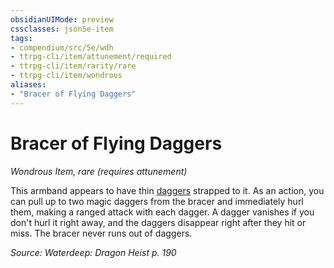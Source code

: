 ```yaml
---
obsidianUIMode: preview
cssclasses: json5e-item
tags:
- compendium/src/5e/wdh
- ttrpg-cli/item/attunement/required
- ttrpg-cli/item/rarity/rare
- ttrpg-cli/item/wondrous
aliases: 
- "Bracer of Flying Daggers"
---
```

# Bracer of Flying Daggers
*Wondrous Item, rare (requires attunement)*  


This armband appears to have thin [daggers](/3-Mechanics/CLI/items/dagger.md) strapped to it. As an action, you can pull up to two magic daggers from the bracer and immediately hurl them, making a ranged attack with each dagger. A dagger vanishes if you don't hurl it right away, and the daggers disappear right after they hit or miss. The bracer never runs out of daggers.

*Source: Waterdeep: Dragon Heist p. 190*